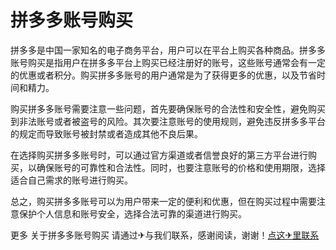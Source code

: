 # 拼多多账号购买

拼多多是中国一家知名的电子商务平台，用户可以在平台上购买各种商品。拼多多账号购买是指用户在拼多多平台上购买已经注册好的账号，这些账号通常会有一定的优惠或者积分。购买拼多多账号的用户通常是为了获得更多的优惠，以及节省时间和精力。

购买拼多多账号需要注意一些问题，首先要确保账号的合法性和安全性，避免购买到非法账号或者被盗号的风险。其次要注意账号的使用规则，避免违反拼多多平台的规定而导致账号被封禁或者造成其他不良后果。

在选择购买拼多多账号时，可以通过官方渠道或者信誉良好的第三方平台进行购买，以确保账号的可靠性和合法性。同时，也要注意账号的价格和使用期限，选择适合自己需求的账号进行购买。

总之，购买拼多多账号可以为用户带来一定的便利和优惠，但在购买过程中需要注意保护个人信息和账号安全，选择合法可靠的渠道进行购买。

更多 关于拼多多账号购买 请通过✈与我们联系，感谢阅读，谢谢！[点这✈里联系](https://1.k02.cc)